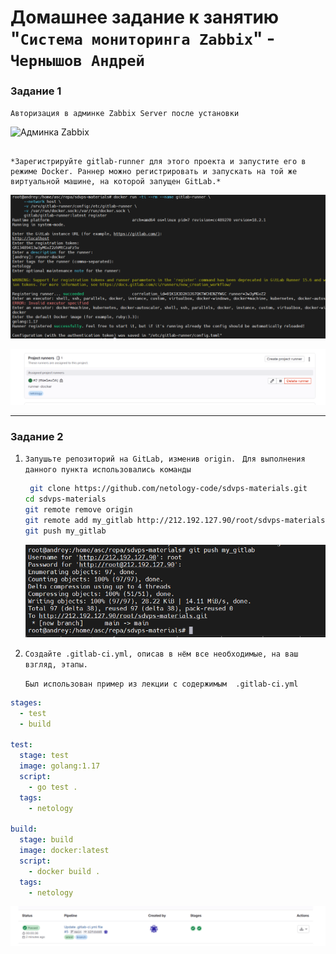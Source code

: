 # Домашнее задание к занятию "`Система мониторинга Zabbix`" - `Чернышов Андрей`

### Задание 1

`Авторизация в админке Zabbix Server после установки`

![Админка Zabbix](https://github.com/ANDREYTOLOGY/zabbixx-hw/blob/main/img/zabbix_admin.png)


```

*Зарегистрируйте gitlab-runner для этого проекта и запустите его в режиме Docker. Раннер можно регистрировать и запускать на той же виртуальной машине, на которой запущен GitLab.*
```
![Этапы регистрации gitlab-runner](https://github.com/ANDREYTOLOGY/gitlab-hw/blob/main/img/runner-registration.png)

![Запущенный gitlab-runner](https://github.com/ANDREYTOLOGY/gitlab-hw/blob/main/img/runner.png)


---

### Задание 2

1. `Запушьте репозиторий на GitLab, изменив origin.`
  ` Для выполнения данного пункта использовались команды`
   ```bash
    git clone https://github.com/netology-code/sdvps-materials.git
   cd sdvps-materials
   git remote remove origin
   git remote add my_gitlab http://212.192.127.90/root/sdvps-materials.git
   git push my_gitlab
   ```
   ![git_push](https://github.com/ANDREYTOLOGY/gitlab-hw/blob/main/img/push_mygitlab.png)
2. `Создайте .gitlab-ci.yml, описав в нём все необходимые, на ваш взгляд, этапы.`
   
   `Был использован пример из лекции с содержимым  .gitlab-ci.yml`
```yml
stages:
  - test
  - build

test:
  stage: test
  image: golang:1.17
  script: 
    - go test .
  tags:
    - netology

build:
  stage: build
  image: docker:latest
  script:
    - docker build .
  tags:
    - netology
```
![gitlab_ci](https://github.com/ANDREYTOLOGY/gitlab-hw/blob/main/img/gitlab-ci.png)

